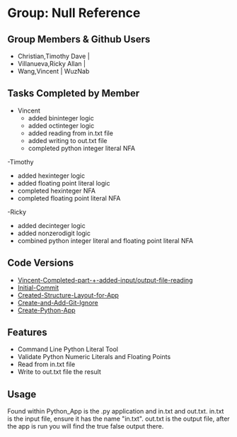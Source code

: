 # Group: Null Reference
## Group Members & Github Users
- Christian,Timothy Dave  |
- Villanueva,Ricky Allan  |
- Wang,Vincent            | WuzNab

## Tasks Completed by Member
- Vincent
  - added bininteger logic
  - added octinteger logic
  - added reading from in.txt file
  - added writing to out.txt file
  - completed python integer literal NFA

-Timothy
  - added hexinteger logic
  - added floating point literal logic
  - completed hexinteger NFA
  - completed floating point literal NFA

-Ricky
  - added decinteger logic
  - added nonzerodigit logic
  - combined python integer literal and floating point literal NFA
    
## Code Versions
- [Vincent-Completed-part-+-added-input/output-file-reading](https://github.com/WuzNab/3110-Group-Project-Python-Numerical-Literal-Checker/commit/18442da93a14fcfc1672599d6bfb9a0b7e8d1030)
- [Initial-Commit](https://github.com/WuzNab/3110-Group-Project-Python-Numerical-Literal-Checker/commit/aa56dccf2a3b3b971993e481ce7e14de5aff47f7)
- [Created-Structure-Layout-for-App](https://github.com/WuzNab/3110-Group-Project-Python-Numerical-Literal-Checker/commit/c2a3e50f3566c37f74fcffef01a4192e3f651d59)
- [Create-and-Add-Git-Ignore](https://github.com/WuzNab/3110-Group-Project-Python-Numerical-Literal-Checker/commit/fab89bbc7e6fe2399650301448a2a02c5530e957)
- [Create-Python-App](https://github.com/WuzNab/3110-Group-Project-Python-Numerical-Literal-Checker/commit/7a9144cfb2cb61358a0b27b41d6c0a6a20279a8e)
## Features
- Command Line Python Literal Tool
- Validate Python Numeric Literals and Floating Points
- Read from in.txt file
- Write to out.txt file the result
## Usage
Found within Python_App is the .py application and in.txt and out.txt.
in.txt is the input file, ensure it has the name "in.txt".
out.txt is the output file, after the app is run you will find the true false output there.
